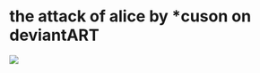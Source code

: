 <!--
id: 622524595
link: http://tumblr.atmos.org/post/622524595/the-attack-of-alice-by-cuson-on-deviantart
slug: the-attack-of-alice-by-cuson-on-deviantart
date: Sat May 22 2010 10:26:04 GMT-0700 (PDT)
publish: 2010-05-022
tags: 
title: the attack of alice by *cuson on deviantART
-->


the attack of alice by *cuson on deviantART
===========================================

![](http://www.tumblr.com/photo/1280/atmos/622524595/1/tumblr_l2u0fhrF981qz4sng)

